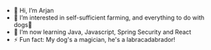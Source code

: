 - 👋 Hi, I’m Arjan
- 👀 I’m interested in self-sufficient farming, and everything to do with dogs🐶 
- 🌱 I’m now learning Java, Javascript, Spring Security and React
- ⚡ Fun fact: My dog's a magician, he's a labracadabrador! 

<!---
AvanDokkum/AvanDokkum is a ✨ special ✨ repository because its `README.md` (this file) appears on your GitHub profile.
You can click the Preview link to take a look at your changes.
--->
